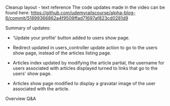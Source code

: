 Cleanup layout - text reference
The code updates made in the video can be found here: https://github.com/udemyrailscourse/alpha-blog-6/commit/51899366862a4f9509ffad71697af823cd0281d9

Summary of updates:

- 'Update your profile' button added to users show page.

- Redirect updated in users_controller update action to go to the users show page, instead of the articles listing page.

- Articles index updated by modifying the article partial, the username for users associated with articles displayed turned to links that go to the users' show page.

- Articles show page modified to display a gravatar image of the user associated with the article.

Overview
Q&A

